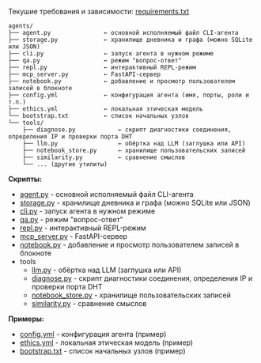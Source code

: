 Текушие требования и зависимости: [requirements.txt](requirements.txt)

```
agents/
├── agent.py               ← основной исполняемый файл CLI-агента
├── storage.py             ← хранилище дневника и графа (можно SQLite или JSON)
├── cli.py                 ← запуск агента в нужном режиме
├── qa.py                  ← режим "вопрос-ответ"
├── repl.py                ← интерактивный REPL-режим
├── mcp_server.py          ← FastAPI-сервер
├── notebook.py            ← добавление и просмотр пользователем записей в блокноте
├── config.yml             ← конфигурация агента (имя, порты, роли и т.п.)
├── ethics.yml             ← локальная этическая модель
└── bootstrap.txt          ← список начальных узлов
└── tools/
    ├── diagnose.py            ← скрипт диагностики соединения, определения IP и проверки порта DHT
    ├── llm.py                 ← обёртка над LLM (заглушка или API)
    ├── notebook_store.py      ← хранилище пользовательских записей
    ├── similarity.py          ← сравнение смыслов
    └── ... (другие утилиты)

```

**Скрипты:**
* [agent.py](agent.py) - основной исполняемый файл CLI-агента
* [storage.py](storage.py) - хранилище дневника и графа (можно SQLite или JSON)
* [cli.py](cli.py) - запуск агента в нужном режиме
* [qa.py](qa.py) - режим "вопрос-ответ"
* [repl.py](repl.py) - интерактивный REPL-режим
* [mcp_server.py](mcp_server.py) - FastAPI-сервер
* [notebook.py](notebook.py) - добавление и просмотр пользователем записей в блокноте
* tools
  * [llm.py](tools/llm.py) - обёртка над LLM (заглушка или API)
  * [diagnose.py](tools/diagnose.py) - скрипт диагностики соединения, определения IP и проверки порта DHT
  * [notebook_store.py](tools/notebook_store.py) - хранилище пользовательских записей
  * [similarity.py](tools/similarity.py) - сравнение смыслов

**Примеры:**
* [config.yml](config.yml) - конфигурация агента (пример)
* [ethics.yml](ethics.yml) - локальная этическая модель (пример)
* [bootstrap.txt](bootstrap.txt) - список начальных узлов (пример)

